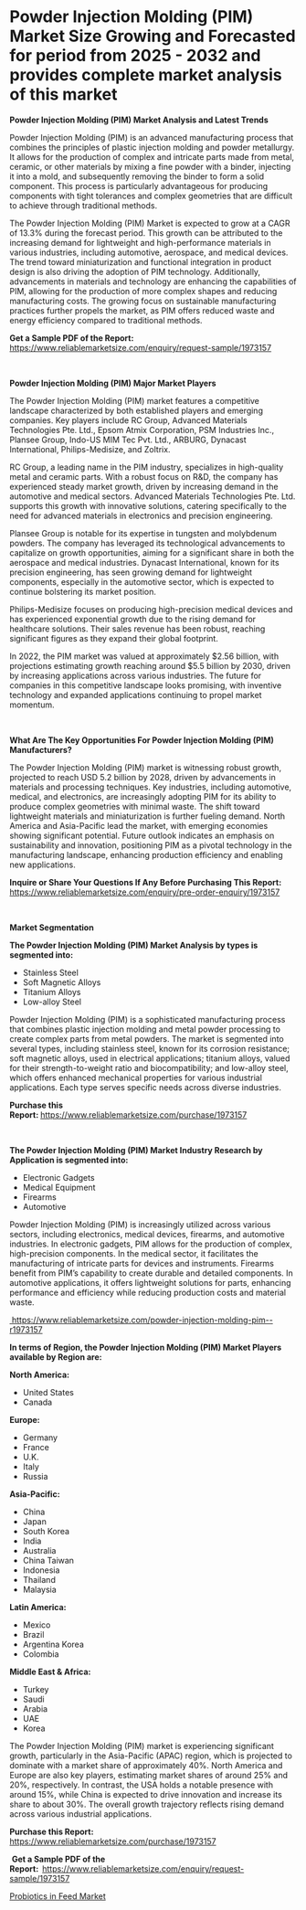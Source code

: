 <p><h1>Powder Injection Molding (PIM) Market Size Growing and Forecasted for period from 2025 - 2032 and provides complete market analysis of this market</h1></p><p><strong>Powder Injection Molding (PIM) Market Analysis and Latest Trends</strong></p>
<p><p>Powder Injection Molding (PIM) is an advanced manufacturing process that combines the principles of plastic injection molding and powder metallurgy. It allows for the production of complex and intricate parts made from metal, ceramic, or other materials by mixing a fine powder with a binder, injecting it into a mold, and subsequently removing the binder to form a solid component. This process is particularly advantageous for producing components with tight tolerances and complex geometries that are difficult to achieve through traditional methods.</p><p>The Powder Injection Molding (PIM) Market is expected to grow at a CAGR of 13.3% during the forecast period. This growth can be attributed to the increasing demand for lightweight and high-performance materials in various industries, including automotive, aerospace, and medical devices. The trend toward miniaturization and functional integration in product design is also driving the adoption of PIM technology. Additionally, advancements in materials and technology are enhancing the capabilities of PIM, allowing for the production of more complex shapes and reducing manufacturing costs. The growing focus on sustainable manufacturing practices further propels the market, as PIM offers reduced waste and energy efficiency compared to traditional methods.</p></p>
<p><strong>Get a Sample PDF of the Report:&nbsp;</strong> <a href="https://www.reliablemarketsize.com/enquiry/request-sample/1973157?utm_campaign=2457&utm_medium=2&utm_source=Github&utm_content=ia&utm_term=03042025&utm_id=powder-injection-molding-pim">https://www.reliablemarketsize.com/enquiry/request-sample/1973157</a></p>
<p>&nbsp;</p>
<p><strong>Powder Injection Molding (PIM) Major Market Players</strong></p>
<p><p>The Powder Injection Molding (PIM) market features a competitive landscape characterized by both established players and emerging companies. Key players include RC Group, Advanced Materials Technologies Pte. Ltd., Epsom Atmix Corporation, PSM Industries Inc., Plansee Group, Indo-US MIM Tec Pvt. Ltd., ARBURG, Dynacast International, Philips-Medisize, and Zoltrix.</p><p>RC Group, a leading name in the PIM industry, specializes in high-quality metal and ceramic parts. With a robust focus on R&D, the company has experienced steady market growth, driven by increasing demand in the automotive and medical sectors. Advanced Materials Technologies Pte. Ltd. supports this growth with innovative solutions, catering specifically to the need for advanced materials in electronics and precision engineering.</p><p>Plansee Group is notable for its expertise in tungsten and molybdenum powders. The company has leveraged its technological advancements to capitalize on growth opportunities, aiming for a significant share in both the aerospace and medical industries. Dynacast International, known for its precision engineering, has seen growing demand for lightweight components, especially in the automotive sector, which is expected to continue bolstering its market position.</p><p>Philips-Medisize focuses on producing high-precision medical devices and has experienced exponential growth due to the rising demand for healthcare solutions. Their sales revenue has been robust, reaching significant figures as they expand their global footprint. </p><p>In 2022, the PIM market was valued at approximately $2.56 billion, with projections estimating growth reaching around $5.5 billion by 2030, driven by increasing applications across various industries. The future for companies in this competitive landscape looks promising, with inventive technology and expanded applications continuing to propel market momentum.</p></p>
<p>&nbsp;</p>
<p><strong>What Are The Key Opportunities For Powder Injection Molding (PIM) Manufacturers?</strong></p>
<p><p>The Powder Injection Molding (PIM) market is witnessing robust growth, projected to reach USD 5.2 billion by 2028, driven by advancements in materials and processing techniques. Key industries, including automotive, medical, and electronics, are increasingly adopting PIM for its ability to produce complex geometries with minimal waste. The shift toward lightweight materials and miniaturization is further fueling demand. North America and Asia-Pacific lead the market, with emerging economies showing significant potential. Future outlook indicates an emphasis on sustainability and innovation, positioning PIM as a pivotal technology in the manufacturing landscape, enhancing production efficiency and enabling new applications.</p></p>
<p><strong>Inquire or Share Your Questions If Any Before Purchasing This Report:</strong> <a href="https://www.reliablemarketsize.com/enquiry/pre-order-enquiry/1973157?utm_campaign=2457&utm_medium=2&utm_source=Github&utm_content=ia&utm_term=03042025&utm_id=powder-injection-molding-pim">https://www.reliablemarketsize.com/enquiry/pre-order-enquiry/1973157</a></p>
<p>&nbsp;</p>
<p><strong>Market Segmentation</strong></p>
<p><strong>The Powder Injection Molding (PIM) Market Analysis by types is segmented into:</strong></p>
<p><ul><li>Stainless Steel</li><li>Soft Magnetic Alloys</li><li>Titanium Alloys</li><li>Low-alloy Steel</li></ul></p>
<p><p>Powder Injection Molding (PIM) is a sophisticated manufacturing process that combines plastic injection molding and metal powder processing to create complex parts from metal powders. The market is segmented into several types, including stainless steel, known for its corrosion resistance; soft magnetic alloys, used in electrical applications; titanium alloys, valued for their strength-to-weight ratio and biocompatibility; and low-alloy steel, which offers enhanced mechanical properties for various industrial applications. Each type serves specific needs across diverse industries.</p></p>
<p><strong>Purchase this Report:&nbsp;</strong><a href="https://www.reliablemarketsize.com/purchase/1973157?utm_campaign=2457&utm_medium=2&utm_source=Github&utm_content=ia&utm_term=03042025&utm_id=powder-injection-molding-pim">https://www.reliablemarketsize.com/purchase/1973157</a></p>
<p>&nbsp;</p>
<p><strong>The Powder Injection Molding (PIM) Market Industry Research by Application is segmented into:</strong></p>
<p><ul><li>Electronic Gadgets</li><li>Medical Equipment</li><li>Firearms</li><li>Automotive</li></ul></p>
<p><p>Powder Injection Molding (PIM) is increasingly utilized across various sectors, including electronics, medical devices, firearms, and automotive industries. In electronic gadgets, PIM allows for the production of complex, high-precision components. In the medical sector, it facilitates the manufacturing of intricate parts for devices and instruments. Firearms benefit from PIM’s capability to create durable and detailed components. In automotive applications, it offers lightweight solutions for parts, enhancing performance and efficiency while reducing production costs and material waste.</p></p>
<p><a href="https://www.reliablemarketsize.com/powder-injection-molding-pim--r1973157?utm_campaign=2457&utm_medium=2&utm_source=Github&utm_content=ia&utm_term=03042025&utm_id=powder-injection-molding-pim">&nbsp;https://www.reliablemarketsize.com/powder-injection-molding-pim--r1973157</a></p>
<p><strong>In terms of Region, the Powder Injection Molding (PIM) Market Players available by Region are:</strong></p>
<p>
    <p> <strong> North America: </strong>
        <ul>
            <li>United States</li>
            <li>Canada</li>
        </ul>
        </p> 
    <p> <strong> Europe: </strong>
        <ul>
            <li>Germany</li>
            <li>France</li>
            <li>U.K.</li>
            <li>Italy</li>
            <li>Russia</li>
        </ul>
        </p> 
    <p> <strong> Asia-Pacific: </strong>
        <ul>
            <li>China</li>
            <li>Japan</li>
            <li>South Korea</li>
            <li>India</li>
            <li>Australia</li>
            <li>China Taiwan</li>
            <li>Indonesia</li>
            <li>Thailand</li>
            <li>Malaysia</li>
        </ul>
        </p> 
    <p> <strong> Latin America: </strong>
        <ul>
            <li>Mexico</li>
            <li>Brazil</li>
            <li>Argentina Korea</li>
            <li>Colombia</li>
        </ul>
        </p> 
    <p> <strong> Middle East & Africa: </strong>
        <ul>
            <li>Turkey</li>
            <li>Saudi</li>
            <li>Arabia</li>
            <li>UAE</li>
            <li>Korea</li>
        </ul>
    </p>
    </p>
<p><p>The Powder Injection Molding (PIM) market is experiencing significant growth, particularly in the Asia-Pacific (APAC) region, which is projected to dominate with a market share of approximately 40%. North America and Europe are also key players, estimating market shares of around 25% and 20%, respectively. In contrast, the USA holds a notable presence with around 15%, while China is expected to drive innovation and increase its share to about 30%. The overall growth trajectory reflects rising demand across various industrial applications.</p></p>
<p><strong>Purchase this Report: </strong><a href="https://www.reliablemarketsize.com/purchase/1973157?utm_campaign=2457&utm_medium=2&utm_source=Github&utm_content=ia&utm_term=03042025&utm_id=powder-injection-molding-pim">https://www.reliablemarketsize.com/purchase/1973157</a></p>
<p>&nbsp;<strong>Get a Sample PDF of the Report:&nbsp;&nbsp;</strong><a href="https://www.reliablemarketsize.com/enquiry/request-sample/1973157?utm_campaign=2457&utm_medium=2&utm_source=Github&utm_content=ia&utm_term=03042025&utm_id=powder-injection-molding-pim">https://www.reliablemarketsize.com/enquiry/request-sample/1973157</a></p>
<p><strong></strong></p>
<p><p><a href="https://github.com/cheryjhonson/Market-Research-Report-List-1/blob/main/probiotics-in-feed-market.md?utm_campaign=2457&utm_medium=2&utm_source=Github&utm_content=ia&utm_term=03042025&utm_id=powder-injection-molding-pim">Probiotics in Feed Market</a></p></p>